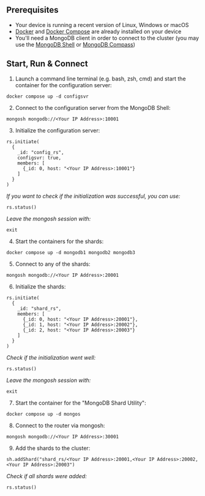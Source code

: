 ## Prerequisites
* Your device is running a recent version of Linux, Windows or macOS
* [Docker](https://docs.docker.com/install/) and [Docker Compose](https://docs.docker.com/compose/install/) are already installed on your device
* You'll need a MongoDB client in order to connect to the cluster (you may use the [MongoDB Shell](https://docs.mongodb.com/mongodb-shell/install/) or [MongoDB Compass](https://docs.mongodb.com/compass/current/install/))

## Start, Run & Connect

1. Launch a command line terminal (e.g. bash, zsh, cmd) and start the container for the configuration server:
```
docker compose up -d configsvr
```

2. Connect to the configuration server from the MongoDB Shell:
```
mongosh mongodb://<Your IP Address>:10001
```

3. Initialize the configuration server:
```
rs.initiate(
  {
    _id: "config_rs",
    configsvr: true,
    members: [
      {_id: 0, host: "<Your IP Address>:10001"}
    ]
  }
)
```

_If you want to check if the initialization was successful, you can use:_
```
rs.status()
```

_Leave the mongosh session with:_
```
exit
```

4. Start the containers for the shards:
```
docker compose up -d mongodb1 mongodb2 mongodb3
```

5. Connect to any of the shards:
```
mongosh mongodb://<Your IP Address>:20001
```

6. Initialize the shards:
```
rs.initiate(
  {
    _id: "shard_rs",
    members: [
      {_id: 0, host: "<Your IP Address>:20001"},
      {_id: 1, host: "<Your IP Address>:20002"},
      {_id: 2, host: "<Your IP Address>:20003"}
    ]
  }
)
```

_Check if the initialization went well:_
```
rs.status()
```

_Leave the mongosh session with:_
```
exit
```

7. Start the container for the "MongoDB Shard Utility":
```
docker compose up -d mongos
```

8. Connect to the router via mongosh:
```
mongosh mongodb://<Your IP Address>:30001
```

9. Add the shards to the cluster:
```
sh.addShard("shard_rs/<Your IP Address>:20001,<Your IP Address>:20002,<Your IP Address>:20003")
```

_Check if all shards were added:_
```
rs.status()
```

